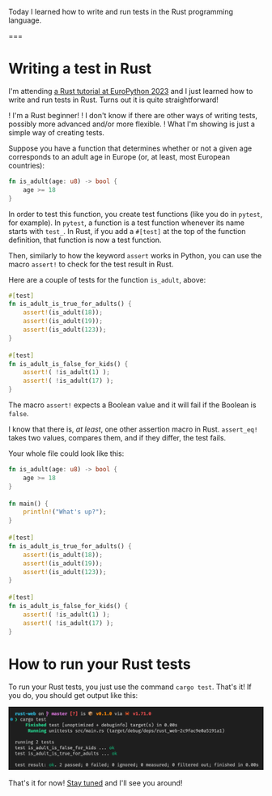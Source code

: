 Today I learned how to write and run tests in the Rust programming language.

===

# Writing a test in Rust

I'm attending [a Rust tutorial at EuroPython 2023](https://ep2023.europython.eu/session/write-your-first-web-api-with-rust) and I just learned how to write and run tests in Rust.
Turns out it is quite straightforward!

! I'm a Rust beginner!
! I don't know if there are other ways of writing tests, possibly more advanced and/or more flexible.
! What I'm showing is just a simple way of creating tests.

Suppose you have a function that determines whether or not a given age corresponds to an adult age in Europe (or, at least, most European countries):

```rust
fn is_adult(age: u8) -> bool {
    age >= 18
}
```

In order to test this function, you create test functions (like you do in `pytest`, for example).
In `pytest`, a function is a test function whenever its name starts with `test_`.
In Rust, if you add a `#[test]` at the top of the function definition, that function is now a test function.

Then, similarly to how the keyword `assert` works in Python, you can use the macro `assert!` to check for the test result in Rust.

Here are a couple of tests for the function `is_adult`, above:

```rust
#[test]
fn is_adult_is_true_for_adults() {
    assert!(is_adult(18));
    assert!(is_adult(19));
    assert!(is_adult(123));
}

#[test]
fn is_adult_is_false_for_kids() {
    assert!( !is_adult(1) );
    assert!( !is_adult(17) );
}
```

The macro `assert!` expects a Boolean value and it will fail if the Boolean is `false`.

I know that there is, _at least_, one other assertion macro in Rust.
`assert_eq!` takes two values, compares them, and if they differ, the test fails.

Your whole file could look like this:

```rust
fn is_adult(age: u8) -> bool {
    age >= 18
}

fn main() {
    println!("What's up?");
}

#[test]
fn is_adult_is_true_for_adults() {
    assert!(is_adult(18));
    assert!(is_adult(19));
    assert!(is_adult(123));
}

#[test]
fn is_adult_is_false_for_kids() {
    assert!( !is_adult(1) );
    assert!( !is_adult(17) );
}
```


# How to run your Rust tests

To run your Rust tests, you just use the command `cargo test`.
That's it!
If you do, you should get output like this:

![Command line output of running Rust tests with the command `cargo test`.](_test_output.webp "Output of running Rust tests.")


That's it for now! [Stay tuned][subscribe] and I'll see you around!

[subscribe]: /subscribe
